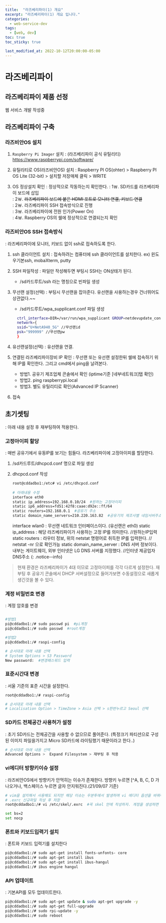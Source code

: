 ```yaml
---
title:  "라즈베리파이(1) 개요"
excerpt: "라즈베리파이(1) 개요 입니다."
categories:
  - web-service-dev
tags:
  - [web, dev]
toc: true
toc_sticky: true

last_modified_at: 2022-10-12T20:00:00-05:00
---
```


# 라즈베리파이
## 라즈베리파이 제품 선정
웹 서비스 개발 작성중

## 라즈베리파이 구축
### 라즈비안OS 설치
1. `Raspberry Pi Imager` 설치
  : (라즈베리파이 공식 유틸리티) https://www.raspberrypi.com/software/
  
2. 유틸리티로 OS(라즈비안OS) 설치
  : Raspberry PI OS(ohter) > Raspberry PI OS Lite (32-bit) > 설치할 저장매체 클릭 >  WRITE

3. OS 정상설치 확인
  : 정상적으로 작동하는지 확인한다.
: 1￦. SD카드를 라즈베리파이 보드에 삽입  
: 2￦. ~~라즈베리파이 보드에 붙은 HDMI 포트로 모니터 연결, 키보드 연결~~  
: 2￦. 라즈베리파이 SSH 접속방식으로 진행  
: 3￦. 라즈베리파이에 전원 인가(Power On)  
: 4￦. Raspberry OS의 쉘에 정상적으로 연결되는지 확인  

### 라즈비안OS SSH 접속방식
  : 라즈베리파이에 모니터, 키보드 없이 ssh로 접속하도록 한다.

1. ssh 클라이언트 설치
  : 접속하려는 컴퓨터에 ssh 클라이언트를 설치한다. ex) 윈도우기본ssh, mobaXterm, putty

2. SSH 파일작성
  : 파일만 작성해두면 부팅시 SSH는 ON상태가 된다.
    - /sd카드루트/ssh 라는 명칭으로 빈파일 생성

3. 무선랜 설정(선택)
  : 부팅시 무선랜을 잡아준다. 유선랜을 사용하는경우 건너뛰어도 상관없다.~~
    - /sd카드루트/wpa_supplicant.conf 파일 생성
    ```bash
      ctrl_interface=DIR=/var/run/wpa_supplicant GROUP=netdevupdate_config=1
      network={
      ssid="U+NetA940_5G" //무선랜id
      psk="999999" //무선랜pw
      }  
    ```

3. 유선랜설정(선택)
  : 유선랜을 연결.

4. 연결된 라즈베리파이장비 IP 확인
  : 무선랜 또는 유선랜 설정한뒤 쉘에 접속하기 위해 IP를 확인한다. 그리고 cmd에서 ping을 날려본다.
    * 방법1. 공유기 제조업체 콘솔에서 확인 (iptime기준 [네부네트워크]탭 확인)
    * 방법2. ping raspberrypi.local
    * 방법3. 별도 유틸리티로 확인(Advanced IP Scanner)

5. 접속

## 초기셋팅
: 아래 내용 설정 후 재부팅하여 적용한다.
### 고정아이피 할당
  : 매번 공유기에서 유동IP를 보기는 힘들다. 라즈베리파이에 고정아이피를 할당한다.
  1. /sd카드루트/dhcpcd.conf 명으로 파일 생성
  2. dhcpcd.conf 작성
      ```bash
      root@cddadbo1:/etc# vi /etc/dhcpcd.conf
    
      # 아래내용 수정
      interface eth0
      static ip_address=192.168.0.10/24  #원하는 고정아이피 
      static ip6_address=fd51:42f8:caae:d92e::ff/64
      static routers=192.168.0.1  #공유기 주소
      static domain_name_servers=210.220.163.82  #공유기의 제조사별 네임서버주소
      ```  

      interface wlan0 : 무선랜 네트워크 인터페이스이다. (유선랜은 eth0) 
      static ip_address : 해당 라즈베리파이가 사용하는 고정 IP를 의미한다.        //원하는IP입력
      static routers : 라우터 정보, 위의 netstat 명령어로 취득한 IP를 입력한다.    // netstat -nr 으로 확인가능
      static domain_name_server : DNS 서버 정보이다. 내부는 게이트웨이, 외부 인터넷은 LG DNS 서버를 지정했다.   //인터넷 제공업자 DNS주소
      {: .notice--info}
  
  > 현재 환경은 라즈베리파이가 4대 이므로 고정아이피를 각각 다르게 설정한다.
  > 재부팅 후 공유기 콘솔에서 DHCP 서버설정으로 들어가보면 수동설정으로 새롭게 생긴것을 볼 수 있다.

### 계정 비밀번호 변경
  : 계정 암호를 변경
  ```bash
  
  #방법1
  pi@cddadbo1:/# sudo passwd pi  #pi계정
  pi@cddadbo1:/# sudo passwd  #root계정

  #방법2
  pi@cddadbo1:/# raspi-config
 
  # 순서대로 아래 내용 선택
  # System Options > S3 Password
  New password:  #변경패스워드 입력

  ```

### 표준시간대 변경
  : 서울 기준의 표준 시간을 설정한다.
  ```bash
  root@cddadbo1:/# raspi-config
  
  # 순서대로 아래 내용 선택
  # Localisation Option > TimeZone > Asia 선택 > s한번누르고 Seoul 선택

  ```

### SD카드 전체공간 사용허가 설정
  : 초기 SD카드는 전체공간을 사용할 수 없으므로 풀어준다. (특정크기 파티션으로 구성된 이미지 파일을가지고  Micro SD카드에 라이팅했기 때문이라고 한다..)
  
  ```bash
  # 순서대로 아래 내용 선택
  Advanced Options >  Expand Filesystem > 재부팅 후 적용

  ```

### vi에디터 방향키이슈 설정
  : 라즈비안OS에서 방향키가 안먹히는 이슈가 존재한다. 방향키 누르면 [^A, B, C, D 가 나오거나, 백스페이스 누르면 글자 안지워진다.(21/09/07 기준)
  ```bash
  # vim을 설치해서 사용해도 되지만 해당 이슈는 우분투에서 발생하며 vi 에디터 옵션을 바꿔야한다.
  # .exrc 신규파일 작성 후 저장
  root@cddadbo1:/# vi /etc/skel/.exrc  #꼭 skel 안에 작성하자. 계정을 생성하면 홈디렉토리에 기본적으로 생성되는 파일로 설정한다.

  set bs=2
  set nocp

  ```

### 폰트와 키보드입력기 설치
  : 폰트와 키보드 입력기를 설치한다
  ```bash
  pi@cddadbo1:/# sudo apt-get install fonts-unfonts- core
  pi@cddadbo1:/# sudo apt-get install ibus
  pi@cddadbo1:/# sudo apt-get install ibus-hangul
  pi@cddadbo1:/# ibus engine hangul

  ```

### API 업데이트
  : 기본API를 모두 업데이트한다.
  ```bash
  pi@cddadbo1:/# sudo apt-get update & sudo apt-get upgrade -y
  pi@cddadbo1:/# sudo apt-get full-upgrade
  pi@cddadbo1:/# sudo rpi-update -y
  pi@cddadbo1:/# sudo reboot

  ```

